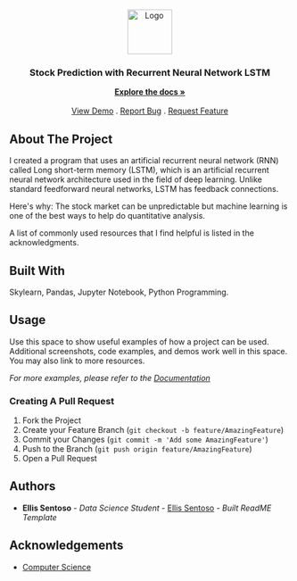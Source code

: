 <br/>
<p align="center">
  <a href="https://github.com/ellissentoso/RNN Machine Learning for Stock Price Prediction">
    <img src="images/logo.png" alt="Logo" width="80" height="80">
  </a>

  <h3 align="center">Stock Prediction with Recurrent Neural Network LSTM</h3>

  <p align="center">
    <a href="https://github.com/ellissentoso/RNN Machine Learning for Stock Price Prediction"><strong>Explore the docs »</strong></a>
    <br/>
    <br/>
    <a href="https://github.com/ellissentoso/RNN Machine Learning for Stock Price Prediction">View Demo</a>
    .
    <a href="https://github.com/ellissentoso/RNN Machine Learning for Stock Price Prediction/issues">Report Bug</a>
    .
    <a href="https://github.com/ellissentoso/RNN Machine Learning for Stock Price Prediction/issues">Request Feature</a>
  </p>
</p>



## About The Project

I created a program that uses an artificial recurrent neural network (RNN) called Long short-term memory (LSTM), which is an artificial recurrent neural network architecture used in the field of deep learning. Unlike standard feedforward neural networks, LSTM has feedback connections.

Here's why:
The stock market can be unpredictable but machine learning is one of the best ways to help do quantitative analysis.

A list of commonly used resources that I find helpful is listed in the acknowledgments.

## Built With

Skylearn, Pandas, Jupyter Notebook, Python Programming.

## Usage

Use this space to show useful examples of how a project can be used. Additional screenshots, code examples, and demos work well in this space. You may also link to more resources.

_For more examples, please refer to the [Documentation](https://example.com)_

### Creating A Pull Request

1. Fork the Project
2. Create your Feature Branch (`git checkout -b feature/AmazingFeature`)
3. Commit your Changes (`git commit -m 'Add some AmazingFeature'`)
4. Push to the Branch (`git push origin feature/AmazingFeature`)
5. Open a Pull Request

## Authors

* **Ellis Sentoso** - *Data Science Student* - [Ellis Sentoso](https://github.com/ellissentoso) - *Built ReadME Template*

## Acknowledgements

* [Computer Science](https://www.youtube.com/watch?v=QIUxPv5PJOY)

